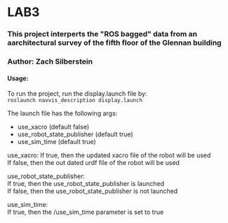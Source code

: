 # LAB3

### This project interperts the "ROS bagged" data from an aarchitectural survey of the fifth floor of the Glennan building 
### Author: Zach Silberstein

#### Usage:  
To run the project, run the display.launch file by:  
`roslaunch navvis_description display.launch`  
  
The launch file has the following args:
* use_xacro (default false)
* use_robot_state_publisher (default true)
* use_sim_time (default true)

  
use_xacro:
If true, then the updated xacro file of the robot will be used  
If false, then the out dated urdf file of the robot will be used  

  
use_robot_state_publisher:  
If true, then the use_robot_state_publisher is launched  
If false, then the use_robot_state_publisher is not launched  
  

use_sim_time:  
If true, then the /use_sim_time parameter is set to true